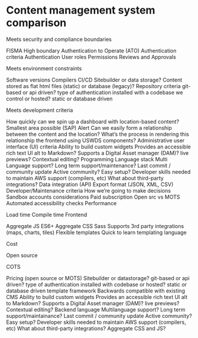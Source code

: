 # Content management system comparison


Meets security and compliance boundaries

FISMA High boundary
Authentication to Operate (ATO)
Authentication criteria
Authentication
User roles
Permissions
Reviews and Approvals


Meets environment constraints

Software versions
Compilers
CI/CD
Sitebuilder or data storage?
Content stored as flat html files (static) or database (legacy)?
Repository criteria
git-based or api driven?
type of authentication
installed with a codebase we control or hosted?
static or database driven


Meets development criteria

How quickly can we spin up a dashboard with location-based content?
Smallest area possible (SAP)
Alert
Can we easily form a relationship between the content and the location?
What’s the process in rendering this relationship the frontend using USWDS components?
Administrative user interface (UI) criteria
Ability to build custom widgets
Provides an accessible rich text UI alt to Markdown?
Supports a Digital Asset manager (DAM)?
live previews?
Contextual editing?
Programming Language stack
Multi Language support?
Long term support/maintenance?
Last commit / community update Active community?
Easy setup?
Developer skills needed to maintain
AWS support (compilers, etc)
What about third-party integrations?
Data integration (API)
Export format (JSON, XML, CSV)
Developer/Maintenance criteria
How we’re going to make decisions
Sandbox accounts considerations
Paid subscription
Open src vs MOTS
Automated accessibility checks
Performance

Load time
Compile time
Frontend

Aggregate JS
ES6+
Aggregate CSS
Sass
Supports 3rd party integrations (maps, charts, tiles)
Flexible templates
Quick to learn templating language

Cost

Open source

COTS



Pricing (open source or MOTS)
Sitebuilder or datastorage?
git-based or api driven?
type of authentication
installed with codebase or hosted?
static or database driven
template framework
Backwards compatible with existing CMS
Ability to build custom widgets
Provides an accessible rich text UI alt to Markdown?
Supports a Digital Asset manager (DAM)?
live previews?
Contextual editing?
Backend language
Multilanguage support?
Long term support/maintainance?
Last commit / community update
Active community?
Easy setup?
Developer skills needed to maintain
AWS support (compilers, etc)
What about third-party integrations?
Aggregate CSS and JS?
